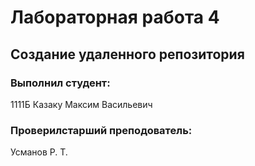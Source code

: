 # Лабораторная работа 4
## Создание удаленного репозитория
### Выполнил студент:
1111Б
Казаку Максим Васильевич
### Проверилстарший преподователь:
Усманов Р. Т.
